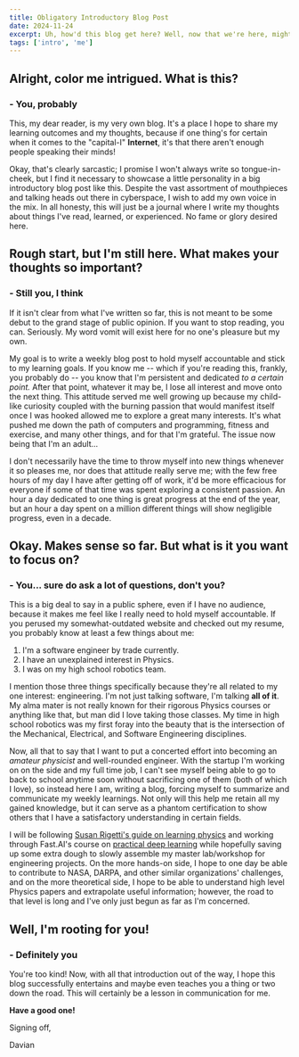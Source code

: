 ```yaml
---
title: Obligatory Introductory Blog Post
date: 2024-11-24
excerpt: Uh, how'd this blog get here? Well, now that we're here, might as well introduce it.
tags: ['intro', 'me']
---
```


## Alright, color me intrigued. What is this?
### - You, probably

This, my dear reader, is my very own blog. It's a place I hope to share my learning outcomes and my thoughts, because if one thing's for certain when it comes to the "capital-I" **Internet**, it's that there aren't enough people speaking their minds!

Okay, that's clearly sarcastic; I promise I won't always write so tongue-in-cheek, but I find it necessary to showcase a little personality in a big introductory blog post like this. Despite the vast assortment of mouthpieces and talking heads out there in cyberspace, I wish to add my own voice in the mix. In all honesty, this will just be a journal where I write my thoughts about things I've read, learned, or experienced. No fame or glory desired here.

## Rough start, but I'm still here. What makes your thoughts so important?
### - Still you, I think

If it isn't clear from what I've written so far, this is not meant to be some debut to the grand stage of public opinion. If you want to stop reading, you can. Seriously. My word vomit will exist here for no one's pleasure but my own.

My goal is to write a weekly blog post to hold myself accountable and stick to my learning goals. If you know me -- which if you're reading this, frankly, you probably do -- you know that I'm persistent and dedicated *to a certain point.* After that point, whatever it may be, I lose all interest and move onto the next thing. This attitude served me well growing up because my child-like curiosity coupled with the burning passion that would manifest itself once I was hooked allowed me to explore a great many interests. It's what pushed me down the path of computers and programming, fitness and exercise, and many other things, and for that I'm grateful. The issue now being that I'm an adult...

I don't necessarily have the time to throw myself into new things whenever it so pleases me, nor does that attitude really serve me; with the few free hours of my day I have after getting off of work, it'd be more efficacious for everyone if some of that time was spent exploring a consistent passion. An hour a day dedicated to one thing is great progress at the end of the year, but an hour a day spent on a million different things will show negligible progress, even in a decade.

## Okay. Makes sense so far. But what is it you want to focus on?
### - You... sure do ask a lot of questions, don't you?

This is a big deal to say in a public sphere, even if I have no audience, because it makes me feel like I really need to hold myself accountable. If you perused my somewhat-outdated website and checked out my resume, you probably know at least a few things about me:

1. I'm a software engineer by trade currently.
2. I have an unexplained interest in Physics.
3. I was on my high school robotics team.

I mention those three things specifically because they're all related to my one interest: engineering. I'm not just talking software, I'm talking **all of it**. My alma mater is not really known for their rigorous Physics courses or anything like that, but man did I love taking those classes. My time in high school robotics was my first foray into the beauty that is the intersection of the Mechanical, Electrical, and Software Engineering disciplines.

Now, all that to say that I want to put a concerted effort into becoming an *amateur physicist* and well-rounded engineer. With the startup I'm working on on the side and my full time job, I can't see myself being able to go to back to school anytime soon without sacrificing one of them (both of which I love), so instead here I am, writing a blog, forcing myself to summarize and communicate my weekly learnings. Not only will this help me retain all my gained knowledge, but it can serve as a phantom certification to show others that I have a satisfactory understanding in certain fields.

I will be following [Susan Rigetti's guide on learning physics](https://www.susanrigetti.com/physics) and working through Fast.AI's course on [practical deep learning](https://course.fast.ai) while hopefully saving up some extra dough to slowly assemble my master lab/workshop for engineering projects. On the more hands-on side, I hope to one day be able to contribute to NASA, DARPA, and other similar organizations' challenges, and on the more theoretical side, I hope to be able to understand high level Physics papers and extrapolate useful information; however, the road to that level is long and I've only just begun as far as I'm concerned.

## Well, I'm rooting for you!
### - Definitely you

You're too kind! Now, with all that introduction out of the way, I hope this blog successfully entertains and maybe even teaches you a thing or two down the road. This will certainly be a lesson in communication for me.

**Have a good one!**

Signing off,

Davian

